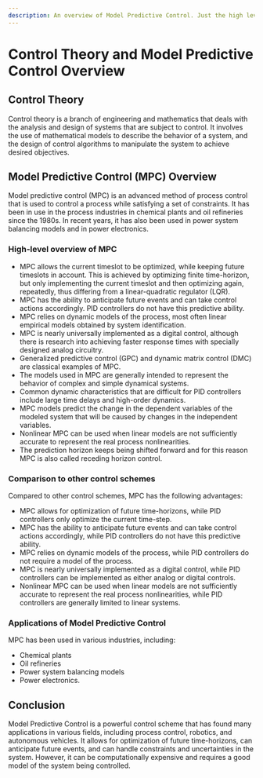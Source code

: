 ```yaml
---
description: An overview of Model Predictive Control. Just the high level stuff.
---
```

# Control Theory and Model Predictive Control Overview

## Control Theory

Control theory is a branch of engineering and mathematics that deals with the analysis and design of systems that are subject to control. It involves the use of mathematical models to describe the behavior of a system, and the design of control algorithms to manipulate the system to achieve desired objectives.

## Model Predictive Control (MPC) Overview

Model predictive control (MPC) is an advanced method of process control that is used to control a process while satisfying a set of constraints. It has been in use in the process industries in chemical plants and oil refineries since the 1980s. In recent years, it has also been used in power system balancing models and in power electronics.

### High-level overview of MPC

- MPC allows the current timeslot to be optimized, while keeping future timeslots in account. This is achieved by optimizing finite time-horizon, but only implementing the current timeslot and then optimizing again, repeatedly, thus differing from a linear-quadratic regulator (LQR).
- MPC has the ability to anticipate future events and can take control actions accordingly. PID controllers do not have this predictive ability.
- MPC relies on dynamic models of the process, most often linear empirical models obtained by system identification.
- MPC is nearly universally implemented as a digital control, although there is research into achieving faster response times with specially designed analog circuitry.
- Generalized predictive control (GPC) and dynamic matrix control (DMC) are classical examples of MPC.
- The models used in MPC are generally intended to represent the behavior of complex and simple dynamical systems.
- Common dynamic characteristics that are difficult for PID controllers include large time delays and high-order dynamics.
- MPC models predict the change in the dependent variables of the modeled system that will be caused by changes in the independent variables.
- Nonlinear MPC can be used when linear models are not sufficiently accurate to represent the real process nonlinearities.
- The prediction horizon keeps being shifted forward and for this reason MPC is also called receding horizon control.

### Comparison to other control schemes

Compared to other control schemes, MPC has the following advantages:

- MPC allows for optimization of future time-horizons, while PID controllers only optimize the current time-step.
- MPC has the ability to anticipate future events and can take control actions accordingly, while PID controllers do not have this predictive ability.
- MPC relies on dynamic models of the process, while PID controllers do not require a model of the process.
- MPC is nearly universally implemented as a digital control, while PID controllers can be implemented as either analog or digital controls.
- Nonlinear MPC can be used when linear models are not sufficiently accurate to represent the real process nonlinearities, while PID controllers are generally limited to linear systems.

### Applications of Model Predictive Control

MPC has been used in various industries, including:

- Chemical plants
- Oil refineries
- Power system balancing models
- Power electronics.

## Conclusion

Model Predictive Control is a powerful control scheme that has found many applications in various fields, including process control, robotics, and autonomous vehicles. It allows for optimization of future time-horizons, can anticipate future events, and can handle constraints and uncertainties in the system. However, it can be computationally expensive and requires a good model of the system being controlled.